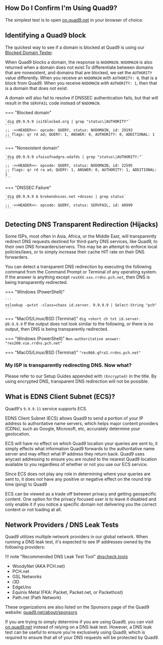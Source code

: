 ## How Do I Confirm I'm Using Quad9?

The simplest test is to open [on.quad9.net](https://on.quad9.net) in your browser of choice.

## Identifying a Quad9 block

The quickest way to see if a domain is blocked at Quad9 is using our [Blocked Domain Tester](https://quad9.net/result).

When Quad9 blocks a domain, the response is `NXDOMAIN`. `NXDOMAIN` is also returned when a domain does not exist.To differentiate between domains that are nonexistent, and domains that are blocked, we set the `AUTHORITY` value differently.  When you receive an `NXDOMAIN` with `AUTHORITY: 0`, that is a block from Quad9. When you receive `NXDOMAIN` *with* `AUTHORITY: 1`, then that is a domain that does not exist.

A domain will also fail to resolve if DNSSEC authentication fails, but that will result in the `SERVFAIL` code instead of `NXDOMAIN`.

=== "Blocked domain"

    `dig @9.9.9.9 isitblocked.org | grep "status\|AUTHORITY"`
    ```
    ;; ->>HEADER<<- opcode: QUERY, status: NXDOMAIN, id: 29193
    ;; flags: qr rd ad; QUERY: 1, ANSWER: 0, AUTHORITY: 0, ADDITIONAL: 1
    ```
=== "Nonexistent domain"

    `dig @9.9.9.9 sfaisofnadgre.odafds | grep "status\|AUTHORITY:"`
    ```
    ;; ->>HEADER<<- opcode: QUERY, status: NXDOMAIN, id: 22595
    ;; flags: qr rd ra ad; QUERY: 1, ANSWER: 0, AUTHORITY: 1, ADDITIONAL: 1
    ```
=== "DNSSEC Failure"
    
    `dig @9.9.9.9 A brokendnssec.net +dnssec | grep status`
    ```
    ;; ->>HEADER<<- opcode: QUERY, status: SERVFAIL, id: 40999
    ```

## Detecting DNS Transparent Redirection (Hijacks)

Some ISPs, most often in Asia, Africa, or the Middle East, will transparently redirect DNS requests destined for third-party DNS services, like Quad9, to their own DNS forwarders/servers. This may be an attempt to enforce local policies/laws, or to simply increase their cache HIT rate on their DNS forwarders.

You can detect a transparent DNS redirection by executing the following command from the Command Prompt or Terminal of any operating system. If the answer is anything except `resXXX.xxx.rrdns.pch.net`, then DNS is being transparently redirected.

=== "Windows (PowerShell)"

    ```
    nslookup -q=txt -class=chaos id.server. 9.9.9.9 | Select-String "pch"
    ```

=== "MacOS/Linux/BSD (Terminal)"
    ```
    dig +short ch txt id.server. @9.9.9.9
    ```
If the output does not look similar to the following, or there is no output, then DNS is being transparently redirected.

=== "Windows (PowerShell)"
    ```
    Non-authoritative answer:
    "res200.vie.rrdns.pch.net"
    ```

=== "MacOS/Linux/BSD (Terminal)"
    ```
    "res860.qfra3.rrdns.pch.net"
    ```
### My ISP is transparently redirecting DNS. Now what?

Please refer to our Setup Guides appended with `(Encrypted)` in the title. By using encrypted DNS, transparent DNS redirection will not be possible.

## What is EDNS Client Subnet (ECS)?

Quad9's `9.9.9.11` service supports ECS.

EDNS Client Subnet (ECS) allows Quad9 to send a portion of your IP address to authoritative name servers, which helps major content providers (CDNs), such as Google, Microsoft, etc, accurately determine your geolocation.

ECS will have no effect on which Quad9 location your queries are sent to, it simply effects what information Quad9 forwards to the authoritative name server and may effect what IP address they return back. Quad9 uses anycast addressing to ensure you are routed to the nearest Quad9 location available to you regardless of whether or not you use our ECS service.

Since ECS does not play any role in determining where your queries are sent to, it does not have any positive or negative effect on the round trip time (ping) to Quad9

ECS can be viewed as a trade off between privacy and getting geospecific content. One option for the privacy focused user is to leave it disabled and only enable it if you notice a specific domain not delivering you the correct content or not loading at all.

## Network Providers / DNS Leak Tests

Quad9 utilizes multiple network providers in our global network. When running a DNS leak test, it's expected to see IP addresses owned by the following providers:

!!! note "Recommended DNS Leak Test Tool"
    [dnscheck.tools](https://dnscheck.tools/)

* WoodyNet (AKA PCH.net)
* PCH.net
* GSL Networks
* i3D
* EdgeUno
* Equinix Metal (FKA: Packet, Packet.net, or Packethost)
* Path.net (Path Network)

These organizations are also listed on the Sponsors page of the Quad9 website: [quad9.net/about/sponsors](https://quad9.net/about/sponsors)

If you are trying to simply determine if you are using Quad9, you can visit [on.quad9.net](https://on.quad9.net) instead of relying on a DNS leak test. However, a DNS leak test can be useful to ensure you're exclusively using Quad9, which is required to ensure that all of your DNS requests will be protected by Quad9.
